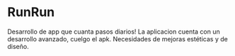 # RunRun
Desarrollo de app que cuanta pasos diarios!
La aplicacion cuenta con un desarrollo avanzado, cuelgo el apk.
Necesidades de mejoras estéticas y de diseño.

